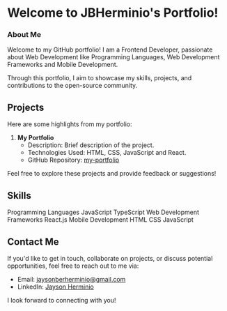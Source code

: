 # Welcome to JBHerminio's Portfolio!

### About Me

Welcome to my GitHub portfolio! I am a Frontend Developer, passionate about
Web Development like Programming Languages, Web Development Frameworks and Mobile Development.

Through this portfolio, I aim to showcase my skills, projects, and contributions to the open-source community.

## Projects

Here are some highlights from my portfolio:

1. **My Portfolio**
   - Description: Brief description of the project.
   - Technologies Used: HTML, CSS, JavaScript and React.
   - GitHub Repository: [my-portfolio](https://jbherminio.github.io/my-portfolio/)

Feel free to explore these projects and provide feedback or suggestions!

## Skills

   Programming Languages
      JavaScript
      TypeScript
   Web Development Frameworks
      React.js
   Mobile Development
      HTML
      CSS
      JavaScript

## Contact Me

If you'd like to get in touch, collaborate on projects, or discuss potential opportunities, feel free to reach out to me via:

- Email: [jaysonberherminio@gmail.com](https://mail.google.com/mail/u/0/#inbox?compose=new)
- LinkedIn: [Jayson Herminio](www.linkedin.com/in/jbherminio)

I look forward to connecting with you!

